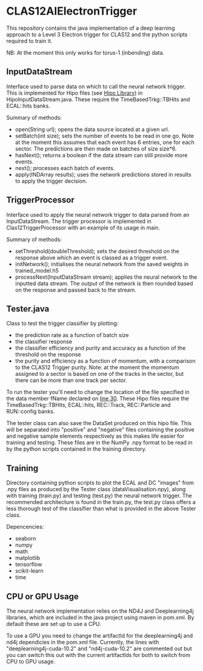 # CLAS12AIElectronTrigger

This repository contains the java implementation of a deep learning approach to a Level 3 Electron trigger for CLAS12 and the python scripts required to train it.

NB: At the moment this only works for torus-1 (inbending) data.

## InputDataStream

Interface used to parse data on which to call the neural network trigger. This is implemented for Hipo files (see [Hipo Library](https://github.com/gavalian/hipo)) in HipoInputDataStream.java. These require the TimeBasedTrkg::TBHits and ECAL::hits banks.

Summary of methods:
- open(String url); opens the data source located at a given url.
- setBatch(int size); sets the number of events to be read in one go. Note at the moment this assumes that each event has 6 entries, one for each sector. The predictions are then made on batches of size size*6.
- hasNext(); returns a boolean if the data stream can still provide more events.
- next(); processes each batch of events.
- apply(INDArray results); uses the network predictions stored in results to apply the trigger decision.

## TriggerProcessor

Interface used to apply the neural network trigger to data parsed from an InputDataStream. The trigger processor is implemented in Clas12TriggerProcessor with an example of its usage in main.

Summary of methods:
- setThreshold(doubleThreshold); sets the desired threshold on the response above which an event is classed as a trigger event.
- initNetwork(); initialises the neural network from the saved weights in trained_model.h5
- processNext(InputDataStream stream); applies the neural network to the inputted data stream. The output of the network is then rounded based on the response and passed back to the stream.


## Tester.java

Class to test the trigger classifier by plotting:
- the prediction rate as a function of batch size
- the classifier response
- the classifier efficiency and purity and accuracy as a function of the threshold on the response
- the purity and efficiency as a function of momentum, with a comparison to the CLAS12 Trigger purity. Note: at the moment the momentum assigned to a sector is based on one of the tracks in the sector, but there can be more than one track per sector.

To run the tester you'll need to change the location of the file specified in the data member fName declared on [line 30](https://github.com/rtysonCLAS12/CLAS12AIElectronTrigger/blob/master/src/org/jlab/trigger/Tester.java#L30). These Hipo files require the TimeBasedTrkg::TBHits, ECAL::hits, REC::Track, REC::Particle and RUN::config banks.

The tester class can also save the DataSet produced on this hipo file. This will be separated into "positive" and "negative" files containing the positive and negative sample elements respectively as this makes life easier for training and testing. These files are in the NumPy .npy format to be read in by the python scripts contained in the training directory.

## Training

Directory containing python scripts to plot the ECAL and DC "images" from .npy files as produced by the Tester class (dataVisualisation.npy), along with training (train.py) and testing (test.py) the neural network trigger. The recommended architecture is found in the train.py, the test.py class offers a less thorough test of the classifier than what is provided in the above Tester class. 

Depencencies:
- seaborn
- numpy
- math
- matplotlib
- tensorflow
- scikit-learn
- time

## CPU or GPU Usage

The neural network implementation relies on the ND4J and Deeplearning4j libraries, which are included in the java project using maven in pom.xml. By default these are set up to use a CPU.

To use a GPU you need to change the artifactId for the deeplearning4j and nd4j dependicies in the pom.xml file. Currently, the lines with "deeplearning4j-cuda-10.2" and "nd4j-cuda-10.2" are commented out but you can switch this out with the current artifactIds for both to switch from CPU to GPU usage. 
